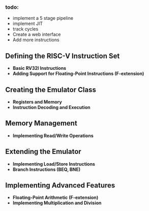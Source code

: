 ### todo: 
- implement a 5 stage pipeline
- implement JIT
- track cycles 
- Create a web interface 
- Add more instructions 

## Defining the RISC-V Instruction Set  
- **Basic RV32I Instructions**  
- **Adding Support for Floating-Point Instructions (F-extension)**  

## Creating the Emulator Class  
- **Registers and Memory**  
- **Instruction Decoding and Execution**  

## Memory Management  
- **Implementing Read/Write Operations**  

## Extending the Emulator  
- **Implementing Load/Store Instructions**  
- **Branch Instructions (BEQ, BNE)**  

## Implementing Advanced Features  
- **Floating-Point Arithmetic (F-extension)**  
- **Implementing Multiplication and Division**  
